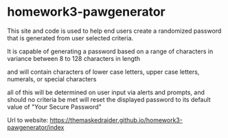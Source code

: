 # homework3-pawgenerator

This site and code is used to help end users create a randomized password that is generated from user selected criteria.

It is capable of generating a password based on a range of characters in variance between 8 to 128 characters in length

and will contain characters of lower case letters, upper case letters, numerals, or special characters

all of this will be determined on user input via alerts and prompts, and should no criteria be met will reset the displayed password to its default value of "Your Secure Password"

Url to website: https://themaskedraider.github.io/homework3-pawgenerator/index